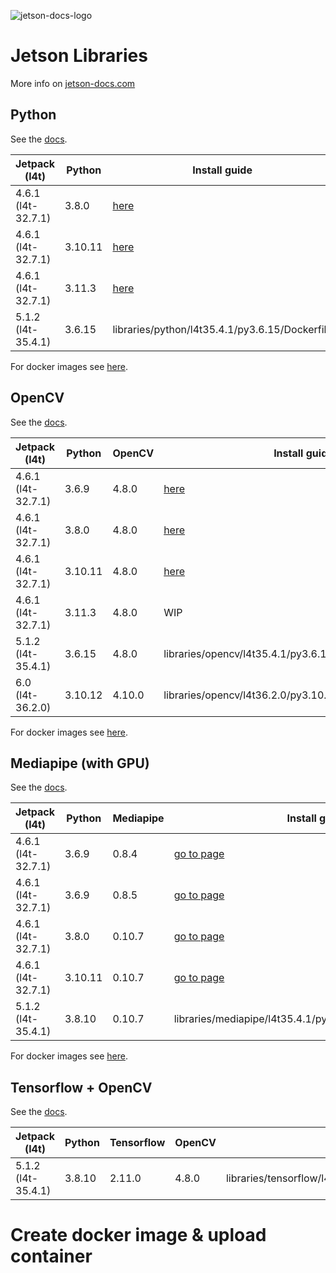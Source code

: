 ![jetson-docs-logo](https://github.com/lanzani/jetson-libraries/assets/15637306/ecf4f303-6d05-40a6-9293-cc3d824d5b81)

# Jetson Libraries

More info on [jetson-docs.com](https://jetson-docs.com/)

## Python

See the [docs](https://jetson-docs.com/libraries/python/overview).

| Jetpack (l4t)      | Python  | Install guide                                                        |
|--------------------|---------|----------------------------------------------------------------------|
| 4.6.1 (l4t-32.7.1) | 3.8.0   | [here](https://jetson-docs.com/libraries/opencv/l4t32.7.1/py3.6.9)   |
| 4.6.1 (l4t-32.7.1) | 3.10.11 | [here](https://jetson-docs.com/libraries/opencv/l4t32.7.1/py3.8.0)   |
| 4.6.1 (l4t-32.7.1) | 3.11.3  | [here](https://jetson-docs.com/libraries/opencv/l4t32.7.1/py3.10.11) |
| 5.1.2 (l4t-35.4.1) | 3.6.15  | libraries/python/l4t35.4.1/py3.6.15/Dockerfile                       |

For docker images see [here](https://jetson-docs.com/libraries/python/overview#docker-images).

## OpenCV

See the [docs](http://jetson-docs.com/libraries/opencv/overview).

| Jetpack (l4t)      | Python  | OpenCV | Install guide                                                           |
|--------------------|---------|--------|-------------------------------------------------------------------------|
| 4.6.1 (l4t-32.7.1) | 3.6.9   | 4.8.0  | [here](/libraries/opencv/l4t32.7.1/py3.6.9#opencv-4-8-0-installation)   |
| 4.6.1 (l4t-32.7.1) | 3.8.0   | 4.8.0  | [here](/libraries/opencv/l4t32.7.1/py3.8.0#opencv-4-8-0-installation)   |
| 4.6.1 (l4t-32.7.1) | 3.10.11 | 4.8.0  | [here](/libraries/opencv/l4t32.7.1/py3.10.11#opencv-4-8-0-installation) |
| 4.6.1 (l4t-32.7.1) | 3.11.3  | 4.8.0  | WIP                                                                     |
| 5.1.2 (l4t-35.4.1) | 3.6.15  | 4.8.0  | libraries/opencv/l4t35.4.1/py3.6.15/ocv4.8.0/Dockerfile                 |
| 6.0 (l4t-36.2.0)   | 3.10.12 | 4.10.0 | libraries/opencv/l4t36.2.0/py3.10.12/ocv4.10.0/Dockerfile               |

For docker images see [here](https://jetson-docs.com/libraries/opencv/overview#docker-images).

## Mediapipe (with GPU)

See the [docs](http://jetson-docs.com/libraries/mediapipe/overview).

| Jetpack (l4t)      | Python  | Mediapipe | Install guide                                                              |
|--------------------|---------|-----------|----------------------------------------------------------------------------|
| 4.6.1 (l4t-32.7.1) | 3.6.9   | 0.8.4     | [go to page](/libraries/mediapipe/l4t32.7.1/py3.6.9#mediapipe-0-8-5-0-8-4) |
| 4.6.1 (l4t-32.7.1) | 3.6.9   | 0.8.5     | [go to page](/libraries/mediapipe/l4t32.7.1/py3.6.9)                       |
| 4.6.1 (l4t-32.7.1) | 3.8.0   | 0.10.7    | [go to page](/libraries/mediapipe/l4t32.7.1/py3.8.0)                       |
| 4.6.1 (l4t-32.7.1) | 3.10.11 | 0.10.7    | [go to page](/libraries/mediapipe/l4t32.7.1/py3.10.11)                     |
| 5.1.2 (l4t-35.4.1) | 3.8.10  | 0.10.7    | libraries/mediapipe/l4t35.4.1/py3.8.10/mp0.10.7/Dockerfile                 

For docker images see [here](https://jetson-docs.com/libraries/mediapipe/overview#docker-images).

## Tensorflow + OpenCV

See the [docs](http://jetson-docs.com/libraries/tensorflow/overview).

| Jetpack (l4t)      | Python | Tensorflow | OpenCV | Install guide                                                        |
|--------------------|--------|------------|--------|----------------------------------------------------------------------|
| 5.1.2 (l4t-35.4.1) | 3.8.10 | 2.11.0     | 4.8.0  | libraries/tensorflow/l4t35.4.1/py3.8.10/tf2.11.0/ocv4.8.0/Dockerfile 

# Create docker image & upload container
